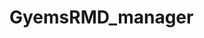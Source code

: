 # GyemsRMD_manager
<!--
## control command list

1. Read PID data command
```
(0x30,{0}) -> Motor -> (0x30,val)
```
2. Write PID to RAM command 0x31
```
(0x31,val) -> Motor -> (0x31,val)
```
3. Write PID to ROM command 0x32
```
(0x32,val) -> Motor -> (0x32,val)
```
4. Read acceleration data command 0x33
```
(0x33,{0}) -> Motor -> (0x33,val)
```
5. Write acceleration data to RAM command 0x34
```
(0x34,val) -> Motor -> (0x34,val)
```
6. Read encoder data command 0x90
```
(0x90,{0}) -> Motor -> (0x90,val)
```
7. Write encoder offset command 0x91
```
(0x91,val) -> Motor -> (0x91,New Encoder Offset)
```
8. Write current position to ROM as motor zero command 0x19
```
(0x19,{0}) -> Motor -> (0x19,val)

notice :
1. This command needs to be powered on again to take effect. 
2．This command will write the zero position to ROM. Multiple writes will affect the chip life. so not recommended to use it frequently.
```
9. Read multi turns angle command 0x92
```
(0x92,{0}) -> Motor -> (0x92,val)
```
10. Read single circle angle command 0x94
11. Read motor status 1 and error flag commands 0x9A
12. Clear motor error flag command 0x9B
13. Read motor status 2 0x9C
14. Read motor status 3 0x9D
15. Motor off command 0x80
16. Motor stop command 0x81
17. Motor running command 0x88
18. Torque closed-loop command 0xA1
19. Speed closed-loop command 0xA2
20. Position closed-loop command 1 0xA3
21. Position closed-loop command 2 0xA4
22. Position closed-loop command 3 0xA5
23. Position closed-loop command 4 0xA6
-->